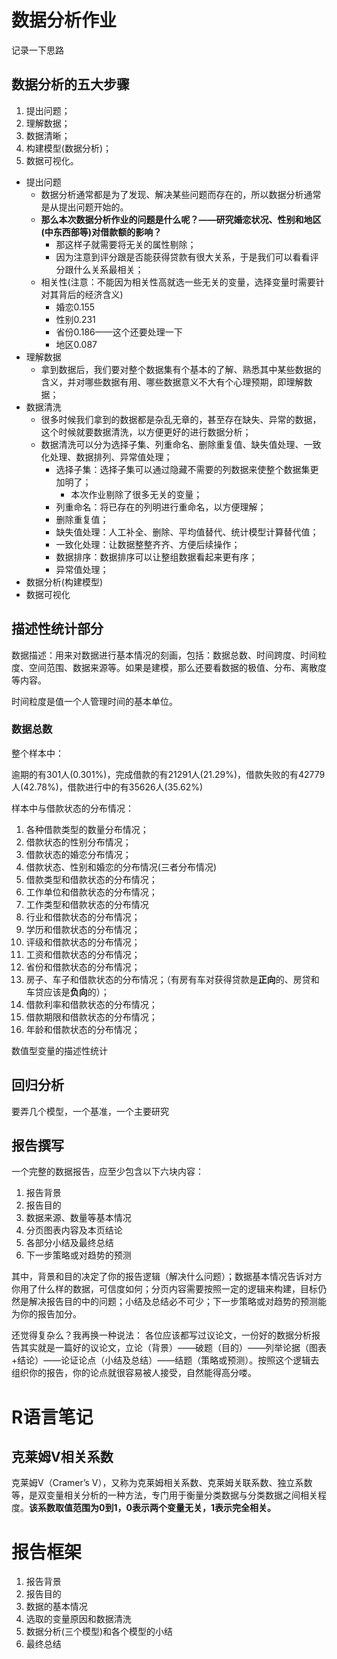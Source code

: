 # 数据分析作业



记录一下思路



## 数据分析的五大步骤



1. 提出问题；
2. 理解数据；
3. 数据清晰；
4. 构建模型(数据分析)；
5. 数据可视化。



- 提出问题
  - 数据分析通常都是为了发现、解决某些问题而存在的，所以数据分析通常是从提出问题开始的。
  - **那么本次数据分析作业的问题是什么呢？——研究婚恋状况、性别和地区(中东西部等)对借款额的影响？**
    - 那这样子就需要将无关的属性剔除；
    - 因为注意到评分跟是否能获得贷款有很大关系，于是我们可以看看评分跟什么关系最相关；
  - 相关性(注意：不能因为相关性高就选一些无关的变量，选择变量时需要针对其背后的经济含义)
    - 婚恋0.155
    - 性别0.231
    - 省份0.186——这个还要处理一下
    - 地区0.087
- 理解数据
  - 拿到数据后，我们要对整个数据集有个基本的了解、熟悉其中某些数据的含义，并对哪些数据有用、哪些数据意义不大有个心理预期，即理解数据；
- 数据清洗
  - 很多时候我们拿到的数据都是杂乱无章的，甚至存在缺失、异常的数据，这个时候就要数据清洗，以方便更好的进行数据分析；
  - 数据清洗可以分为选择子集、列重命名、删除重复值、缺失值处理、一致化处理、数据排列、异常值处理；
    - 选择子集：选择子集可以通过隐藏不需要的列数据来使整个数据集更加明了；
      - 本次作业剔除了很多无关的变量；
    - 列重命名：将已存在的列明进行重命名，以方便理解；
    - 删除重复值；
    - 缺失值处理：人工补全、删除、平均值替代、统计模型计算替代值；
    - 一致化处理：让数据整整齐齐、方便后续操作；
    - 数据排序：数据排序可以让整组数据看起来更有序；
    - 异常值处理；
- 数据分析(构建模型)
- 数据可视化



## 描述性统计部分



数据描述：用来对数据进行基本情况的刻画，包括：数据总数、时间跨度、时间粒度、空间范围、数据来源等。如果是建模，那么还要看数据的极值、分布、离散度等内容。



时间粒度是值一个人管理时间的基本单位。



### 数据总数

整个样本中：

逾期的有301人(0.301%)，完成借款的有21291人(21.29%)，借款失败的有42779人(42.78%)，借款进行中的有35626人(35.62%)



样本中与借款状态的分布情况：

1. 各种借款类型的数量分布情况；
2. 借款状态的性别分布情况；
3. 借款状态的婚恋分布情况；
4. 借款状态、性别和婚恋的分布情况(三者分布情况)
5. 借款类型和借款状态的分布情况；
6. 工作单位和借款状态的分布情况；
7. 工作类型和借款状态的分布情况
8. 行业和借款状态的分布情况；
9. 学历和借款状态的分布情况；
10. 评级和借款状态的分布情况；
11. 工资和借款状态的分布情况；
12. 省份和借款状态的分布情况；
13. 房子、车子和借款状态的分布情况；（有房有车对获得贷款是**正向**的、房贷和车贷应该是**负向**的）；
14. 借款利率和借款状态的分布情况；
15. 借款期限和借款状态的分布情况；
16. 年龄和借款状态的分布情况；



数值型变量的描述性统计



## 回归分析



要弄几个模型，一个基准，一个主要研究



## 报告撰写



一个完整的数据报告，应至少包含以下六块内容：

1. 报告背景
2. 报告目的
3. 数据来源、数量等基本情况
4. 分页图表内容及本页结论
5. 各部分小结及最终总结
6. 下一步策略或对趋势的预测



其中，背景和目的决定了你的报告逻辑（解决什么问题）；数据基本情况告诉对方你用了什么样的数据，可信度如何；分页内容需要按照一定的逻辑来构建，目标仍然是解决报告目的中的问题；小结及总结必不可少；下一步策略或对趋势的预测能为你的报告加分。

还觉得复杂么？我再换一种说法：
各位应该都写过议论文，一份好的数据分析报告其实就是一篇好的议论文，立论（背景）——破题（目的）——列举论据（图表+结论）——论证论点（小结及总结）——结题（策略或预测）。按照这个逻辑去组织你的报告，你的论点就很容易被人接受，自然能得高分喽。





# R语言笔记



## 克莱姆V相关系数



克莱姆V（Cramer’s V），又称为克莱姆相关系数、克莱姆关联系数、独立系数等，是双变量相关分析的一种方法，专门用于衡量分类数据与分类数据之间相关程度。**该系数取值范围为0到1，0表示两个变量无关，1表示完全相关。**





# 报告框架



1. 报告背景
2. 报告目的
3. 数据的基本情况
4. 选取的变量原因和数据清洗
5. 数据分析(三个模型)和各个模型的小结
6. 最终总结